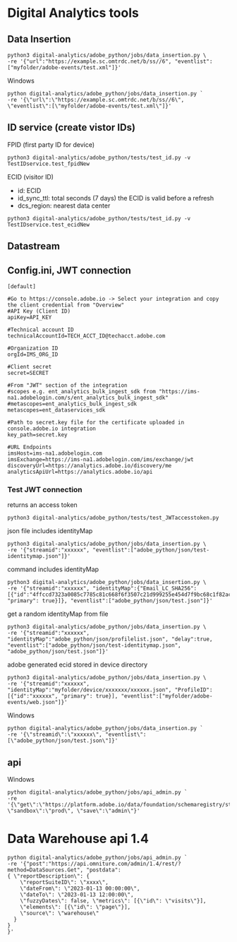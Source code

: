 # Digital Analytics tools

## Data Insertion

```
python3 digital-analytics/adobe_python/jobs/data_insertion.py \
-re '{"url":"https://example.sc.omtrdc.net/b/ss//6", "eventlist":["myfolder/adobe-events/test.xml"]}'
```

Windows
```
python digital-analytics/adobe_python/jobs/data_insertion.py `
-re '{\"url\":\"https://example.sc.omtrdc.net/b/ss//6\", \"eventlist\":[\"myfolder/adobe-events/test.xml\"]}'
```

## ID service (create vistor IDs)

FPID (first party ID for device)

```
python3 digital-analytics/adobe_python/tests/test_id.py -v TestIDservice.test_fpidNew
```

ECID (visitor ID)

* id: ECID
* id_sync_ttl: total seconds (7 days) the ECID is valid before a refresh
* dcs_region: nearest data center

```
python3 digital-analytics/adobe_python/tests/test_id.py -v TestIDservice.test_ecidNew
```

## Datastream

## Config.ini, JWT connection
```
[default]

#Go to https://console.adobe.io -> Select your integration and copy the client credential from "Overview"
#API Key (Client ID)
apiKey=API_KEY

#Technical account ID
technicalAccountId=TECH_ACCT_ID@techacct.adobe.com

#Organization ID
orgId=IMS_ORG_ID

#Client secret
secret=SECRET

#From "JWT" section of the integration
#scopes e.g. ent_analytics_bulk_ingest_sdk from "https://ims-na1.adobelogin.com/s/ent_analytics_bulk_ingest_sdk"
#metascopes=ent_analytics_bulk_ingest_sdk
metascopes=ent_dataservices_sdk

#Path to secret.key file for the certificate uploaded in console.adobe.io integration
key_path=secret.key

#URL Endpoints
imsHost=ims-na1.adobelogin.com
imsExchange=https://ims-na1.adobelogin.com/ims/exchange/jwt
discoveryUrl=https://analytics.adobe.io/discovery/me
analyticsApiUrl=https://analytics.adobe.io/api
```

### Test JWT connection

returns an access token
```
python3 digital-analytics/adobe_python/tests/test_JWTaccesstoken.py
```

json file includes identityMap
```
python3 digital-analytics/adobe_python/jobs/data_insertion.py \
-re '{"streamid":"xxxxxx", "eventlist":["adobe_python/json/test-identitymap.json"]}'
```

command includes identityMap
```
python3 digital-analytics/adobe_python/jobs/data_insertion.py \
-re '{"streamid":"xxxxxx", "identityMap":{"Email_LC_SHA256": [{"id":"4ffccd7323a0085c7785c81c668f6f3507c21d999255e454d7f9bc68c1f82ac8", "primary": true}]}, "eventlist":["adobe_python/json/test.json"]}'
```

get a random identityMap from file
```
python3 digital-analytics/adobe_python/jobs/data_insertion.py \
-re '{"streamid":"xxxxxx", "identityMap":"adobe_python/json/profilelist.json", "delay":true, "eventlist":["adobe_python/json/test-identitymap.json", "adobe_python/json/test.json"]}'
```

adobe generated ecid stored in device directory 
```
python3 digital-analytics/adobe_python/jobs/data_insertion.py \
-re '{"streamid":"xxxxxx", "identityMap":"myfolder/device/xxxxxxx/xxxxxx.json", "ProfileID":[{"id":"xxxxxx", "primary": true}], "eventlist":["myfolder/adobe-events/web.json"]}'
```

Windows
```
python digital-analytics/adobe_python/jobs/data_insertion.py `
-re '{\"streamid\":\"xxxxxx\", "eventlist\":[\"adobe_python/json/test.json\"]}'
```

## api

Windows
```
python digital-analytics/adobe_python/jobs/api_admin.py `
-re '{\"get\":\"https://platform.adobe.io/data/foundation/schemaregistry/stats\", \"sandbox\":\"prod\", \"save\":\"admin\"}'
```

# Data Warehouse api 1.4
```
python digital-analytics/adobe_python/jobs/api_admin.py `
-re '{"post":"https://api.omniture.com/admin/1.4/rest/?method=DataSources.Get", "postdata":
{ \"reportDescription\": {
    \"reportSuiteID\": \"xxxx\",
    \"dateFrom\": \"2023-01-13 00:00:00\",
    \"dateTo\": \"2023-01-13 12:00:00\",
    \"fuzzyDates\": false, \"metrics\": [{\"id\": \"visits\"}],
    \"elements\": [{\"id\": \"page\"}],
    \"source\": \"warehouse\"
  }
}
}'
```



